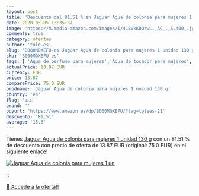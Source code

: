 ```yaml
---
layout: post
title: 'Descuento del 81.51 % en Jaguar Agua de colonia para mujeres 1 un'
date: 2020-03-05 13:35:37
image: 'https://m.media-amazon.com/images/I/41BVkKDOrwL._AC_._SL400_.jpg'
comments: true
category: ofertas
author: 'tole.es'
slug: 'B000MQXEFU-es Jaguar Agua de colonia para mujeres 1 unidad 130 g'
sku: 'B000MQXEFU-es'
tags: [ 'Agua de perfume para mujeres','Agua de tocador para mujeres','Almacenaje de adornos festivos','Almacenamiento y organización','Belleza','Fragancias para mujeres','Hogar y cocina','Juguetes','Juguetes electrónicos','Juguetes y juegos','Perfumes y fragancias','Productos para el cuidado de la piel','Sets y juegos para el cuidado de la piel','Videojuegos para niños','agua','colonia','de', ]
actualPrice: 13.87 EUR
currency: EUR
price: 13.87
comparePrice: 75.0 EUR
prodname: 'Jaguar Agua de colonia para mujeres 1 unidad 130 g'
country: 'es'
flag: '🇪🇸'
brand: ''
buyurl: 'https://www.amazon.es/dp/B000MQXEFU/?tag=tolees-21'
descuento: '81.51'
average: '15.6'
---
```


Tienes [Jaguar Agua de colonia para mujeres 1 unidad 130 g](https://www.amazon.es/dp/B000MQXEFU/?tag=tolees-21) con un 81.51 % de descuento con precio de oferta de 13.87 EUR (original: 75.0 EUR) en el siguiente enlace!

[![Jaguar Agua de colonia para mujeres 1 un](https://m.media-amazon.com/images/I/41BVkKDOrwL._AC_._SL400_.jpg)](https://www.amazon.es/dp/B000MQXEFU/?tag=tolees-21)

ℹ️:


[🛒 Accede a la oferta!!](https://www.amazon.es/dp/B000MQXEFU/?tag=tolees-21)
